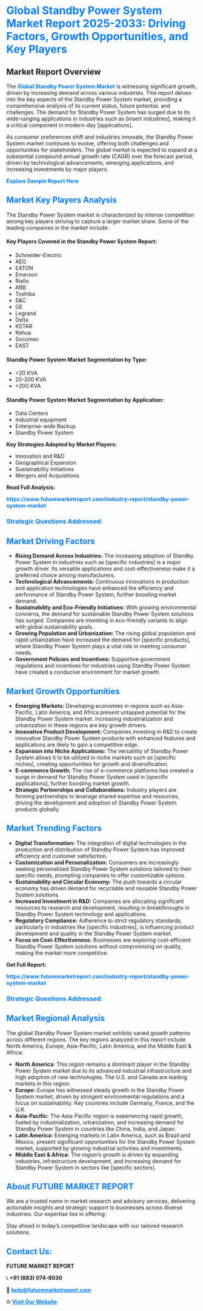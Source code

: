 <h1 style="color: #007BFF;">Global Standby Power System Market Report 2025-2033: Driving Factors, Growth Opportunities, and Key Players</h1>

<section id="overview">
<h2>Market Report Overview</h2>
<p>The <a href="https://www.futuremarketreport.com/industry-report/standby-power-system-market" style="color: #007BFF; text-decoration: none;"><strong>Global Standby Power System Market</strong></a> is witnessing significant growth, driven by increasing demand across various industries. This report delves into the key aspects of the Standby Power System market, providing a comprehensive analysis of its current status, future potential, and challenges. The demand for Standby Power System has surged due to its wide-ranging applications in industries such as [insert industries], making it a critical component in modern-day [applications].</p>
<p>As consumer preferences shift and industries innovate, the Standby Power System market continues to evolve, offering both challenges and opportunities for stakeholders. The global market is expected to expand at a substantial compound annual growth rate (CAGR) over the forecast period, driven by technological advancements, emerging applications, and increasing investments by major players.</p>
</section>

<section id="overview">
<p><a href="https://www.futuremarketreport.com/request-sample/reportId=127693" style="color: #007BFF; text-decoration: none;"><strong>Explore Sample Report Here</strong></a></p>
</section>

<section id="key-players">
<h2 style="color: #007BFF;">Market Key Players Analysis</h2>
<p>The Standby Power System market is characterized by intense competition among key players striving to capture a larger market share. Some of the leading companies in the market include:</p>
<h4>Key Players Covered in the Standby Power System Report:</h4>
<ul><li>Schneider-Electric</li><li>AEG</li><li>EATON</li><li>Emerson</li><li>Riello</li><li>ABB</li><li>Toshiba</li><li>S&amp;C</li><li>GE</li><li>Legrand</li><li>Delta</li><li>KSTAR</li><li>Kehua</li><li>Socomec</li><li>EAST</li></ul>
<h4>Standby Power System Market Segmentation by Type:</h4>
<ul><li>&lt;20 KVA</li><li>20-200 KVA</li><li>&gt;200 KVA</li></ul>

<h4>Standby Power System Market Segmentation by Application:</h4>
<ul><li>Data Centers</li><li>Industrial equipment</li><li>Enterprise-wide Backup</li><li>Standby Power System</li></ul>
<p><strong>Key Strategies Adopted by Market Players:</strong></p>
<ul>
<li>Innovation and R&D</li>
<li>Geographical Expansion</li>
<li>Sustainability Initiatives</li>
<li>Mergers and Acquisitions</li>
</ul>
</section>

<section>
<p><strong>Read Full Analysis: </strong></p><a href="https://www.futuremarketreport.com/industry-report/standby-power-system-market" style="color: #007BFF; text-decoration: none;"><strong>https://www.futuremarketreport.com/industry-report/standby-power-system-market</strong></a>
<h3 style="color: #007BFF;">Strategic Questions Addressed:</h3>
</section>

<section id="driving-factors">
<h2 style="color: #007BFF;">Market Driving Factors</h2>
<ul>
<li><strong>Rising Demand Across Industries:</strong> The increasing adoption of Standby Power System in industries such as [specific industries] is a major growth driver. Its versatile applications and cost-effectiveness make it a preferred choice among manufacturers.</li>
<li><strong>Technological Advancements:</strong> Continuous innovations in production and application technologies have enhanced the efficiency and performance of Standby Power System, further boosting market demand.</li>
<li><strong>Sustainability and Eco-Friendly Initiatives:</strong> With growing environmental concerns, the demand for sustainable Standby Power System solutions has surged. Companies are investing in eco-friendly variants to align with global sustainability goals.</li>
<li><strong>Growing Population and Urbanization:</strong> The rising global population and rapid urbanization have increased the demand for [specific products], where Standby Power System plays a vital role in meeting consumer needs.</li>
<li><strong>Government Policies and Incentives:</strong> Supportive government regulations and incentives for industries using Standby Power System have created a conducive environment for market growth.</li>
</ul>
</section>

<section id="growth-opportunities">
<h2 style="color: #007BFF;">Market Growth Opportunities</h2>
<ul>
<li><strong>Emerging Markets:</strong> Developing economies in regions such as Asia-Pacific, Latin America, and Africa present untapped potential for the Standby Power System market. Increasing industrialization and urbanization in these regions are key growth drivers.</li>
<li><strong>Innovative Product Development:</strong> Companies investing in R&D to create innovative Standby Power System products with enhanced features and applications are likely to gain a competitive edge.</li>
<li><strong>Expansion into Niche Applications:</strong> The versatility of Standby Power System allows it to be utilized in niche markets such as [specific niches], creating opportunities for growth and diversification.</li>
<li><strong>E-commerce Growth:</strong> The rise of e-commerce platforms has created a surge in demand for Standby Power System used in [specific applications], further boosting market growth.</li>
<li><strong>Strategic Partnerships and Collaborations:</strong> Industry players are forming partnerships to leverage shared expertise and resources, driving the development and adoption of Standby Power System products globally.</li>
</ul>
</section>

<section id="trending-factors">
<h2 style="color: #007BFF;">Market Trending Factors</h2>
<ul>
<li><strong>Digital Transformation:</strong> The integration of digital technologies in the production and distribution of Standby Power System has improved efficiency and customer satisfaction.</li>
<li><strong>Customization and Personalization:</strong> Consumers are increasingly seeking personalized Standby Power System solutions tailored to their specific needs, prompting companies to offer customizable options.</li>
<li><strong>Sustainability and Circular Economy:</strong> The push towards a circular economy has driven demand for recyclable and reusable Standby Power System solutions.</li>
<li><strong>Increased Investment in R&D:</strong> Companies are allocating significant resources to research and development, resulting in breakthroughs in Standby Power System technology and applications.</li>
<li><strong>Regulatory Compliance:</strong> Adherence to strict regulatory standards, particularly in industries like [specific industries], is influencing product development and quality in the Standby Power System market.</li>
<li><strong>Focus on Cost-Effectiveness:</strong> Businesses are exploring cost-efficient Standby Power System solutions without compromising on quality, making the market more competitive.</li>
</ul>
</section>

<section>
<p><strong>Get Full Report: </strong></p><a href="https://www.futuremarketreport.com/industry-report/standby-power-system-market" style="color: #007BFF; text-decoration: none;"><strong>https://www.futuremarketreport.com/industry-report/standby-power-system-market</strong></a>
<h3 style="color: #007BFF;">Strategic Questions Addressed:</h3>
</section>


<section id="regional-analysis">
<h2 style="color: #007BFF;">Market Regional Analysis</h2>
<p>The global Standby Power System market exhibits varied growth patterns across different regions. The key regions analyzed in this report include North America, Europe, Asia-Pacific, Latin America, and the Middle East & Africa:</p>
<ul>
<li><strong>North America:</strong> This region remains a dominant player in the Standby Power System market due to its advanced industrial infrastructure and high adoption of new technologies. The U.S. and Canada are leading markets in this region.</li>
<li><strong>Europe:</strong> Europe has witnessed steady growth in the Standby Power System market, driven by stringent environmental regulations and a focus on sustainability. Key countries include Germany, France, and the U.K.</li>
<li><strong>Asia-Pacific:</strong> The Asia-Pacific region is experiencing rapid growth, fueled by industrialization, urbanization, and increasing demand for Standby Power System in countries like China, India, and Japan.</li>
<li><strong>Latin America:</strong> Emerging markets in Latin America, such as Brazil and Mexico, present significant opportunities for the Standby Power System market, supported by growing industrial activities and investments.</li>
<li><strong>Middle East & Africa:</strong> The region’s growth is driven by expanding industries, infrastructure development, and increasing demand for Standby Power System in sectors like [specific sectors].</li>
</ul>
</section>

<footer>
<h2 style="color: #007BFF;">About FUTURE MARKET REPORT</h2>
<p>We are a trusted name in market research and advisory services, delivering actionable insights and strategic support to businesses across diverse industries. Our expertise lies in offering:</p>

<p>Stay ahead in today’s competitive landscape with our tailored research solutions.</p>

<h2 style="color: #007BFF;">Contact Us:</h2>
<p><strong>FUTURE MARKET REPORT</strong></p>
<p>📞 <strong>+91 (883) 074-8030</strong></p>
<p>📧 <strong><a href="mailto:help@futuremarketreport.com" style="color: #007BFF;">help@futuremarketreport.com</a></strong></p>
<p>🌐 <strong><a href="https://www.futuremarketreport.com/" style="color: #007BFF;">Visit Our Website</a></strong></p>
</footer>